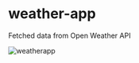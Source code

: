 # weather-app

Fetched data from Open Weather API

![weatherapp](https://user-images.githubusercontent.com/97848364/232147692-9bde5bbf-0868-40e9-9e5b-696ebb01aaba.JPG)
